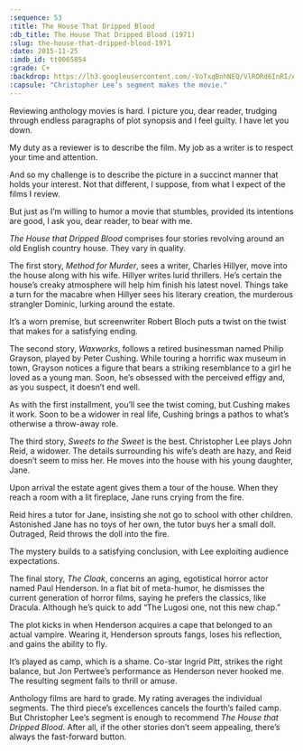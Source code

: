 ```yaml
---
:sequence: 53
:title: The House That Dripped Blood
:db_title: The House That Dripped Blood (1971)
:slug: the-house-that-dripped-blood-1971
:date: 2015-11-25
:imdb_id: tt0065854
:grade: C+
:backdrop: https://lh3.googleusercontent.com/-VoTxqBnhNEQ/VlRORd6InRI/AAAAAAAADEg/5f5u9KnFYGQ/w1000-Ic42-rj/the-house-that-drippped-blood-1971.png
:capsule: "Christopher Lee’s segment makes the movie."
---
```


Reviewing anthology movies is hard. I picture you, dear reader, trudging through endless paragraphs of plot synopsis and I feel guilty. I have let you down.

My duty as a reviewer is to describe the film. My job as a writer is to respect your time and attention.

And so my challenge is to describe the picture in a succinct manner that holds your interest. Not that different, I suppose, from what I expect of the films I review.

But just as I’m willing to humor a movie that stumbles, provided its intentions are good, I ask you, dear reader, to bear with me.

_The House that Dripped Blood_ comprises four stories revolving around an old English country house. They vary in quality.

The first story, _Method for Murder_, sees a writer, Charles Hillyer, move into the house along with his wife. Hillyer writes lurid thrillers. He’s certain the house’s creaky atmosphere will help him finish his latest novel. Things take a turn for the macabre when Hillyer sees his literary creation, the murderous strangler Dominic, lurking around the estate.

It’s a worn premise, but screenwriter Robert Bloch puts a twist on the twist that makes for a satisfying ending.

The second story, _Waxworks_, follows a retired businessman named Philip Grayson, played by Peter Cushing. While touring a horrific wax museum in town, Grayson notices a figure that bears a striking resemblance to a girl he loved as a young man. Soon, he’s obsessed with the perceived effigy and, as you suspect, it doesn’t end well.

As with the first installment, you’ll see the twist coming, but Cushing makes it work. Soon to be a widower in real life, Cushing brings a pathos to what’s otherwise a throw-away role.

The third story, _Sweets to the Sweet_ is the best. Christopher Lee plays John Reid, a widower. The details surrounding his wife’s death are hazy, and Reid doesn’t seem to miss her. He moves into the house with his young daughter, Jane.

Upon arrival the estate agent gives them a tour of the house. When they reach a room with a lit fireplace, Jane runs crying from the fire.

Reid hires a tutor for Jane, insisting she not go to school with other children. Astonished Jane has no toys of her own, the tutor buys her a small doll. Outraged, Reid throws the doll into the fire.

The mystery builds to a satisfying conclusion, with Lee exploiting audience expectations.

The final story, _The Cloak_, concerns an aging, egotistical horror actor named Paul Henderson. In a flat bit of meta-humor, he dismisses the current generation of horror films, saying he prefers the classics, like Dracula. Although he’s quick to add “The Lugosi one, not this new chap.”

The plot kicks in when Henderson acquires a cape that belonged to an actual vampire. Wearing it, Henderson sprouts fangs, loses his reflection, and gains the ability to fly.

It’s played as camp, which is a shame. Co-star Ingrid Pitt, strikes the right balance, but Jon Pertwee’s performance as Henderson never hooked me. The resulting segment fails to thrill or amuse.

Anthology films are hard to grade. My rating averages the individual segments. The third piece’s excellences cancels the fourth’s failed camp. But Christopher Lee’s segment is enough to recommend _The House that Dripped Blood_. After all, if the other stories don’t seem appealing, there’s always the fast-forward button.
